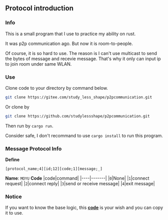 ## Protocol introduction
### Info
This is a small program that I use to practice my ability on rust.

It was p2p communication ago. But now it is room-to-people.

Of course, it is so hard to use. The reason is I can't use multicast to send the bytes of message and recevie message. That's why it only can input ip to join room under same WLAN.

### Use
Clone code to your directory by command below.
```sh
git clone https://gitee.com/study_less_shape/p2pcommunication.git
```

Or clone by
```sh
git clone https://github.com/studylessshape/p2pcommunication.git
```

Then run by `cargo run`.

Consider safe, I don't recommand to use `cargo install` to run this program.

### Message Protocol Info
**Define**
```
[protocol_name;4][id;12][code;1][message;_]
```
**Name**: `MOYU`
**Code**
|code|command|
|----|-------|
|`0`|None|
|`1`|connect request|
|`2`|connect reply|
|`3`|send or receive message|
|`4`|exit message|

### Notice
If you want to know the base logic, this [**code**](https://gitee.com/study_less_shape/p2pcommunication/blob/ff9b187a16905669e8d24199d99edb615a8d9606/src/main.rs) is your wish and you can copy it to use.